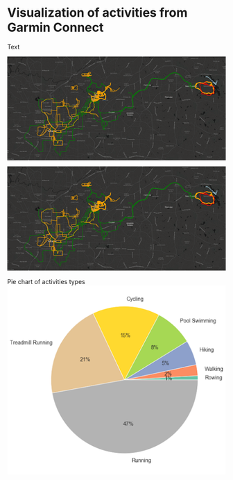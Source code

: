 Visualization of activities from Garmin Connect
============================ 

Text

<img src="images/title.png" alt="GPS tracks" align="center">

![](images/title.png)

Pie chart of activities types
![pie_chart](images/pie_chart.png)
